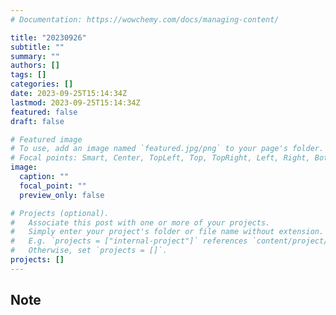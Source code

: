 ```yaml
---
# Documentation: https://wowchemy.com/docs/managing-content/

title: "20230926"
subtitle: ""
summary: ""
authors: []
tags: []
categories: []
date: 2023-09-25T15:14:34Z
lastmod: 2023-09-25T15:14:34Z
featured: false
draft: false

# Featured image
# To use, add an image named `featured.jpg/png` to your page's folder.
# Focal points: Smart, Center, TopLeft, Top, TopRight, Left, Right, BottomLeft, Bottom, BottomRight.
image:
  caption: ""
  focal_point: ""
  preview_only: false

# Projects (optional).
#   Associate this post with one or more of your projects.
#   Simply enter your project's folder or file name without extension.
#   E.g. `projects = ["internal-project"]` references `content/project/deep-learning/index.md`.
#   Otherwise, set `projects = []`.
projects: []
---
```


## Note

